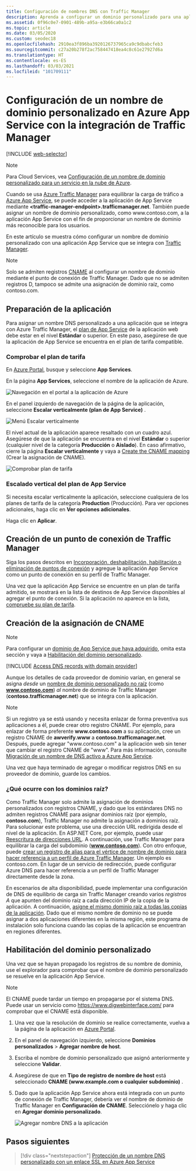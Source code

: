 ```yaml
---
title: Configuración de nombres DNS con Traffic Manager
description: Aprenda a configurar un dominio personalizado para una aplicación de Azure App Service que se integra con Traffic Manager para el equilibrio de carga.
ms.assetid: 0f96c0e7-0901-489b-a95a-e3b66ca0a1c2
ms.topic: article
ms.date: 03/05/2020
ms.custom: seodec18
ms.openlocfilehash: 2910ea3f896ba3920126737965ca9c9dbabcfeb3
ms.sourcegitcommit: c27a20b278f2ac758447418ea4c8c61e27927d6a
ms.translationtype: HT
ms.contentlocale: es-ES
ms.lasthandoff: 03/03/2021
ms.locfileid: "101709111"
---
```

# <a name="configure-a-custom-domain-name-in-azure-app-service-with-traffic-manager-integration"></a>Configuración de un nombre de dominio personalizado en Azure App Service con la integración de Traffic Manager

[!INCLUDE [web-selector](../../includes/websites-custom-domain-selector.md)]

> [!NOTE]
> Para Cloud Services, vea [Configuración de un nombre de dominio personalizado para un servicio en la nube de Azure](../cloud-services/cloud-services-custom-domain-name-portal.md).

Cuando se usa [Azure Traffic Manager](../traffic-manager/index.yml) para equilibrar la carga de tráfico a [Azure App Service](overview.md), se puede acceder a la aplicación de App Service mediante **\<traffic-manager-endpoint>.trafficmanager.net**. También puede asignar un nombre de dominio personalizado, como www\.contoso.com, a la aplicación App Service con el fin de proporcionar un nombre de dominio más reconocible para los usuarios.

En este artículo se muestra cómo configurar un nombre de dominio personalizado con una aplicación App Service que se integra con [Traffic Manager](../traffic-manager/traffic-manager-overview.md).

> [!NOTE]
> Solo se admiten registros [CNAME](https://en.wikipedia.org/wiki/CNAME_record) al configurar un nombre de dominio mediante el punto de conexión de Traffic Manager. Dado que no se admiten registros D, tampoco se admite una asignación de dominio raíz, como contoso.com.
> 

## <a name="prepare-the-app"></a>Preparación de la aplicación

Para asignar un nombre DNS personalizado a una aplicación que se integra con Azure Traffic Manager, el [plan de App Service](https://azure.microsoft.com/pricing/details/app-service/) de la aplicación web debe estar en el nivel **Estándar** o superior. En este paso, asegúrese de que la aplicación de App Service se encuentra en el plan de tarifa compatible.

### <a name="check-the-pricing-tier"></a>Comprobar el plan de tarifa

En [Azure Portal](https://portal.azure.com), busque y seleccione **App Services**.

En la página **App Services**, seleccione el nombre de la aplicación de Azure.

![Navegación en el portal a la aplicación de Azure](./media/app-service-web-tutorial-custom-domain/select-app.png)

En el panel izquierdo de navegación de la página de la aplicación, seleccione **Escalar verticalmente (plan de App Service)** .

![Menú Escalar verticalmente](./media/app-service-web-tutorial-custom-domain/scale-up-menu.png)

El nivel actual de la aplicación aparece resaltado con un cuadro azul. Asegúrese de que la aplicación se encuentra en el nivel **Estándar** o superior (cualquier nivel de la categoría **Producción** o **Aislado**). En caso afirmativo, cierre la página **Escalar verticalmente** y vaya a [Create the CNAME mapping](#create-the-cname-mapping) (Crear la asignación de CNAME).

![Comprobar plan de tarifa](./media/app-service-web-tutorial-custom-domain/check-pricing-tier.png)

### <a name="scale-up-the-app-service-plan"></a>Escalado vertical del plan de App Service

Si necesita escalar verticalmente la aplicación, seleccione cualquiera de los planes de tarifa de la categoría **Production** (Producción). Para ver opciones adicionales, haga clic en **Ver opciones adicionales**.

Haga clic en **Aplicar**.

## <a name="create-traffic-manager-endpoint"></a>Creación de un punto de conexión de Traffic Manager

Siga los pasos descritos en [Incorporación, deshabilitación, habilitación o eliminación de puntos de conexión](../traffic-manager/traffic-manager-manage-endpoints.md) y agregue la aplicación App Service como un punto de conexión en su perfil de Traffic Manager.

Una vez que la aplicación App Service se encuentre en un plan de tarifa admitido, se mostrará en la lista de destinos de App Service disponibles al agregar el punto de conexión. Si la aplicación no aparece en la lista, [compruebe su plan de tarifa](#prepare-the-app).

## <a name="create-the-cname-mapping"></a>Creación de la asignación de CNAME
> [!NOTE]
> Para configurar un [dominio de App Service que haya adquirido](manage-custom-dns-buy-domain.md), omita esta sección y vaya a [Habilitación del dominio personalizado](#enable-custom-domain).
> 

[!INCLUDE [Access DNS records with domain provider](../../includes/app-service-web-access-dns-records-no-h.md)]

Aunque los detalles de cada proveedor de dominio varían, en general se asigna *desde* un [nombre de dominio personalizado no raíz](#what-about-root-domains) (como **www.contoso.com**) *al* nombre de dominio de Traffic Manager (**contoso.trafficmanager.net**) que se integra con la aplicación. 

> [!NOTE]
> Si un registro ya se está usando y necesita enlazar de forma preventiva sus aplicaciones a él, puede crear otro registro CNAME. Por ejemplo, para enlazar de forma preferente **www\.contoso.com** a su aplicación, cree un registro CNAME de **awverify.www** a **contoso.trafficmanager.net**. Después, puede agregar "www\.contoso.com" a la aplicación web sin tener que cambiar el registro CNAME de "www". Para más información, consulte [Migración de un nombre de DNS activo a Azure App Service](manage-custom-dns-migrate-domain.md).

Una vez que haya terminado de agregar o modificar registros DNS en su proveedor de dominio, guarde los cambios.

### <a name="what-about-root-domains"></a>¿Qué ocurre con los dominios raíz?

Como Traffic Manager solo admite la asignación de dominios personalizados con registros CNAME, y dado que los estándares DNS no admiten registros CNAME para asignar dominios raíz (por ejemplo, **contoso.com**), Traffic Manager no admite la asignación a dominios raíz. Para solucionar este problema, use una dirección URL redirigida desde el nivel de la aplicación. En ASP.NET Core, por ejemplo, puede usar [Reescritura de direcciones URL](/aspnet/core/fundamentals/url-rewriting). A continuación, use Traffic Manager para equilibrar la carga del subdominio (**www.contoso.com**). Con otro enfoque, puede [crear un registro de alias para el vértice de nombre de dominio para hacer referencia a un perfil de Azure Traffic Manager](../dns/tutorial-alias-tm.md). Un ejemplo es contoso.com. En lugar de un servicio de redirección, puede configurar Azure DNS para hacer referencia a un perfil de Traffic Manager directamente desde la zona. 

En escenarios de alta disponibilidad, puede implementar una configuración de DNS de equilibrio de carga sin Traffic Manager creando varios *registros A* que apunten del dominio raíz a cada dirección IP de la copia de la aplicación. A continuación, [asigne el mismo dominio raíz a todas las copias de la aplicación](app-service-web-tutorial-custom-domain.md#map-an-a-record). Dado que el mismo nombre de dominio no se puede asignar a dos aplicaciones diferentes en la misma región, este programa de instalación solo funciona cuando las copias de la aplicación se encuentran en regiones diferentes.

## <a name="enable-custom-domain"></a>Habilitación del dominio personalizado
Una vez que se hayan propagado los registros de su nombre de dominio, use el explorador para comprobar que el nombre de dominio personalizado se resuelve en la aplicación App Service.

> [!NOTE]
> El CNAME puede tardar un tiempo en propagarse por el sistema DNS. Puede usar un servicio como <a href="https://www.digwebinterface.com/">https://www.digwebinterface.com/</a> para comprobar que el CNAME está disponible.
> 
> 

1. Una vez que la resolución de dominio se realice correctamente, vuelva a la página de la aplicación en [Azure Portal](https://portal.azure.com).
2. En el panel de navegación izquierdo, seleccione **Dominios personalizados** > **Agregar nombre de host**.
4. Escriba el nombre de dominio personalizado que asignó anteriormente y seleccione **Validar**.
5. Asegúrese de que en **Tipo de registro de nombre de host** está seleccionado **CNAME (www\.example.com o cualquier subdominio)** .

6. Dado que la aplicación App Service ahora está integrada con un punto de conexión de Traffic Manager, debería ver el nombre de dominio de Traffic Manager en **Configuración de CNAME**. Selecciónelo y haga clic en **Agregar dominio personalizado**.

    ![Agregar nombre DNS a la aplicación](./media/configure-domain-traffic-manager/enable-traffic-manager-domain.png)

## <a name="next-steps"></a>Pasos siguientes

> [!div class="nextstepaction"]
> [Protección de un nombre DNS personalizado con un enlace SSL en Azure App Service](configure-ssl-bindings.md)